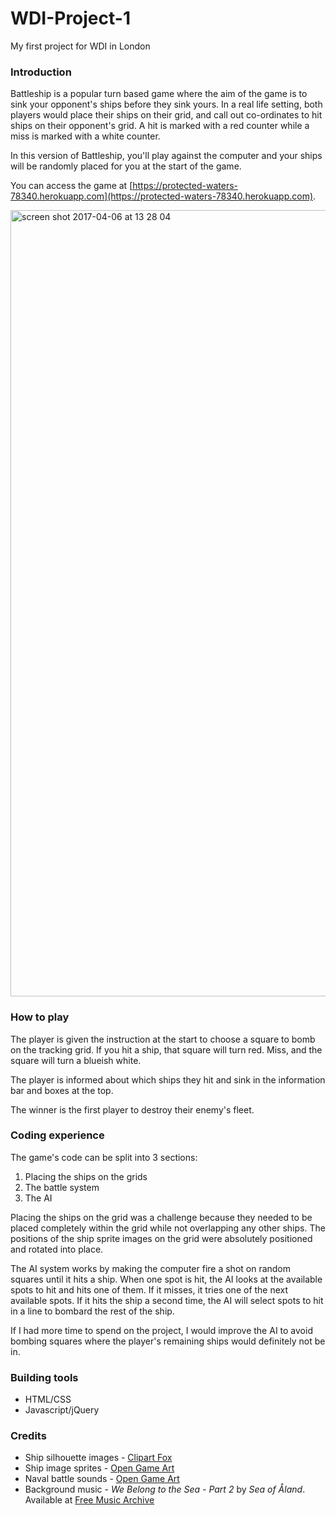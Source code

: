 # WDI-Project-1
My first project for WDI in London

### Introduction

Battleship is a popular turn based game where the aim of the game is to sink your opponent's ships before they sink yours. In a real life setting, both players would place their ships on their grid, and call out co-ordinates to hit ships on their opponent's grid. A hit is marked with a red counter while a miss is marked with a white counter.

In this version of Battleship, you'll play against the computer and your ships will be randomly placed for you at the start of the game.

You can access the game at [https://protected-waters-78340.herokuapp.com](https://protected-waters-78340.herokuapp.com).

<img width="1258" alt="screen shot 2017-04-06 at 13 28 04" src="https://cloud.githubusercontent.com/assets/15388548/24772208/4ed3ffb8-1b08-11e7-8459-7c32d0bb2cbe.png">

### How to play

The player is given the instruction at the start to choose a square to bomb on the tracking grid. If you hit a ship, that square will turn red. Miss, and the square will turn a blueish white.

The player is informed about which ships they hit and sink in the information bar and boxes at the top.

The winner is the first player to destroy their enemy's fleet.

### Coding experience

The game's code can be split into 3 sections:

1. Placing the ships on the grids
2. The battle system
3. The AI

Placing the ships on the grid was a challenge because they needed to be placed completely within the grid while not overlapping any other ships. The positions of the ship sprite images on the grid were absolutely positioned and rotated into place.

The AI system works by making the computer fire a shot on random squares until it hits a ship. When one spot is hit, the AI looks at the available spots to hit  and hits one of them. If it misses, it tries one of the next available spots. If it hits the ship a second time, the AI will select spots to hit in a line to bombard the rest of the ship.

If I had more time to spend on the project, I would improve the AI to avoid bombing squares where the player's remaining ships would definitely not be in.



### Building tools
- HTML/CSS
- Javascript/jQuery

### Credits
- Ship silhouette images - [Clipart Fox](https://clipartfox.com/download/e0d7953a58e1c346c7e99fc0254d26cb5b89e82a.html)
- Ship image sprites - [Open Game Art](https://opengameart.org/content/sea-warfare-set-ships-and-more)
- Naval battle sounds - [Open Game Art](https://opengameart.org/content/tiny-naval-battle-sounds-set)
- Background music - _We Belong to the Sea - Part 2_ by _Sea of Åland_. Available at [Free Music Archive](http://freemusicarchive.org/music/Sea\_of_Aland/)